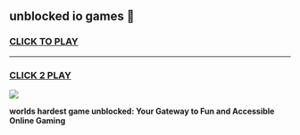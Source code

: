 
## unblocked io games 👋
<h3>
<a href="https://premium.freeplayer.one?title=unblocked_io_games&ref=13F">CLICK TO PLAY</a></h3>
<hr>

<h3>
<a href="https://premium.freeplayer.one?title=unblocked_io_games&ref=13F">CLICK 2 PLAY</a>
  
</h3>

<a href="https://premium.freeplayer.one?title=unblocked_io_games&ref=12F/"><img src="https://clearcache.store/games.png"></a>


**worlds hardest game unblocked: Your Gateway to Fun and Accessible Online Gaming**
